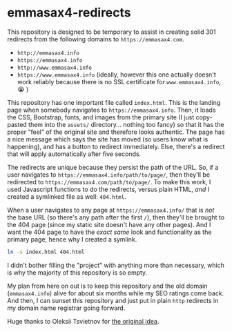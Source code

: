 # emmasax4-redirects

This repository is designed to be temporary to assist in creating solid 301 redirects from the following domains to `https://emmasax4.com`.

* `http://emmasax4.info`
* `https://emmasax4.info`
* `http://www.emmasax4.info`
* `https://www.emmasax4.info` (ideally, however this one actually doesn't work reliably because there is no SSL certificate for `www.emmasax4.info`, 😭 )

This repository has one important file called `index.html`. This is the landing page when somebody navigates to `https://emmasax4.info`. Then, it loads the CSS, Bootstrap, fonts, and images from the primary site (I just copy-pasted them into the `assets/` directory... nothing too fancy) so that it has the proper "feel" of the original site and therefore looks authentic. The page has a nice message which says the site has moved (so users know what is happening), and has a button to redirect immediately. Else, there's a redirect that will apply automatically after five seconds.

The redirects are unique because they persist the path of the URL. So, if a user navigates to `https://emmasax4.info/path/to/page/`, then they'll be redirected to `https://emmasax4.com/path/to/page/`. To make this work, I used Javascript functions to do the redirects, versus plain HTML, _and_ I created a symlinked file as well: `404.html`.

When a user navigates to any page at `https://emmasax4.info/` that is _not_ the base URL (so there's any path after the first `/`), then they'll be brought to the 404 page (since my static site doesn't have any other pages). And I want the 404 page to have the _exact same_ look and functionality as the primary page, hence why I created a symlink.

```bash
ln -s index.html 404.html
```

I didn't bother filling the "project" with anything more than necessary, which is why the majority of this repository is so empty.

My plan from here on out is to keep this repository and the old domain (`emmasax4.info`) alive for about six months while my SEO ratings come back. And then, I can sunset this repository and just put in plain `http` redirects in my domain name registrar going forward.

Huge thanks to Oleksii Tsvietnov for [the original idea](https://opensource.com/article/19/7/permanently-redirect-github-pages).
